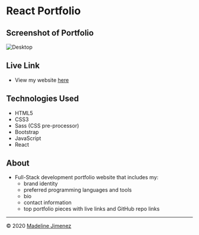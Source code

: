 # React Portfolio

## Screenshot of Portfolio

![Desktop](public/assets/images/demo.gif)

## Live Link
- View my website [here](https://madeline-jimenez-portfolio.herokuapp.com/)

## Technologies Used
- HTML5
- CSS3
- Sass (CSS pre-processor)
- Bootstrap
- JavaScript
- React

## About
- Full-Stack development portfolio website that includes my:
    - brand identity
    - preferred programming languages and tools
    - bio
    - contact information
    - top portfolio pieces with live links and GitHub repo links


- - -
© 2020 [Madeline Jimenez](https://github.com/mijimenez)